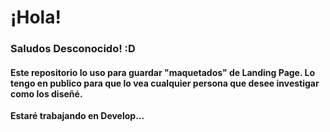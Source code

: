 # ¡Hola! 
### Saludos Desconocido! :D
#### Este repositorio lo uso para **guardar "maquetados" de Landing Page**. Lo tengo en publico para que lo vea cualquier persona que desee investigar como los diseñé.

**Estaré trabajando en Develop...**



